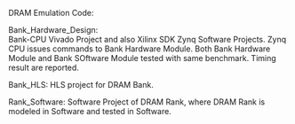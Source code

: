 DRAM Emulation Code: 

Bank_Hardware_Design:                               
Bank-CPU Vivado Project and also Xilinx SDK Zynq Software Projects. 
Zynq CPU issues commands to Bank Hardware Module. 
Both Bank Hardware Module and Bank SOftware Module tested with same benchmark.
Timing result are reported. 

Bank_HLS: 
HLS project for DRAM Bank. 

Rank_Software: 
Software Project of DRAM Rank, where DRAM Rank is modeled in Software and 
tested in Software. 